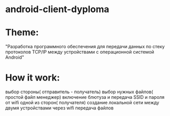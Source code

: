 # android-client-dyploma
 
# Theme:
"Разработка программного обеспечения для передачи данных по стеку протоколов TCP/IP между устройствами с операционной системой Android"

# How it work:
 выбор стороны( отправитель - получатель)
 выбор нужных файлов( простой файл менеджер)
 включение блютуза и передача SSID и пароля от wifi одной из сторон( получателя)
 создание локальной сети между двумя устройствами через wifi
 передача файлов
